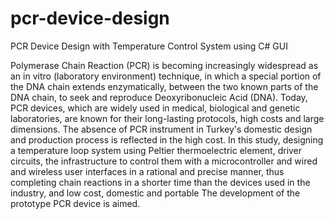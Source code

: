 # pcr-device-design
 PCR Device Design with Temperature Control System using C# GUI

 Polymerase Chain Reaction (PCR) is becoming increasingly widespread as an in vitro (laboratory environment) technique, in which a special portion of the DNA chain extends enzymatically, between the two known parts of the DNA chain, to seek and reproduce Deoxyribonucleic Acid (DNA). Today, PCR devices, which are widely used in medical, biological and genetic laboratories, are known for their long-lasting protocols, high costs and large dimensions. The absence of PCR instrument in Turkey's domestic design and production process is reflected in the high cost. In this study, designing a temperature loop system using Peltier thermoelectric element, driver circuits, the infrastructure to control them with a microcontroller and wired and wireless user interfaces in a rational and precise manner, thus completing chain reactions in a shorter time than the devices used in the industry, and low cost, domestic and portable The development of the prototype PCR device is aimed.
